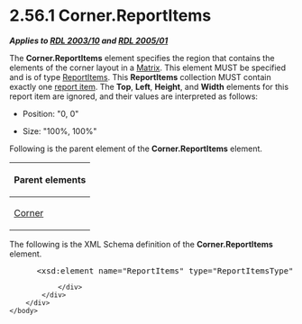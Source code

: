 <html dir="LTR" xmlns:mshelp="http://msdn.microsoft.com/mshelp" xmlns:ddue="http://ddue.schemas.microsoft.com/authoring/2003/5" xmlns:xlink="http://www.w3.org/1999/xlink" xmlns:tool="http://www.microsoft.com/tooltip">
    <head>
        <meta http-equiv="Content-Type" content="text/html; CHARSET=utf-8"></meta>
        <meta name="save" content="history"></meta>
        <title>2.56.1 Corner.ReportItems</title>
        <xml>
            <mshelp:toctitle title="2.56.1 Corner.ReportItems"></mshelp:toctitle>
            <mshelp:rltitle title="[MS-RDL]: Corner.ReportItems"></mshelp:rltitle>
            <mshelp:keyword index="A" term="9b973322-c018-4d6e-a2a8-0ae92f984329"></mshelp:keyword>
            <mshelp:attr name="DCSext.ContentType" value="open specification"></mshelp:attr>
            <mshelp:attr name="AssetID" value="9b973322-c018-4d6e-a2a8-0ae92f984329"></mshelp:attr>
            <mshelp:attr name="TopicType" value="kbRef"></mshelp:attr>
            <mshelp:attr name="DCSext.Title" value="[MS-RDL]: Corner.ReportItems" />
        </xml>
    </head>
    <body>
        <div id="header">
            <h1 class="heading">2.56.1 Corner.ReportItems</h1>
        </div>
        <div id="mainSection">
            <div id="mainBody">
                <div id="allHistory" class="saveHistory"></div>
                <div id="sectionSection0" class="section" name="collapseableSection">
                    

<p><b><i>Applies to </i></b><a href="a7e2ad00-07c8-4f6d-80ab-3ad55df7b233.md"><b><i>RDL 2003/10</i></b></a><b>
<i>and </i></b><a href="3ebe2912-4958-4832-b391-cad1f5e13338.md"><b><i>RDL 2005/01</i></b></a></p>

<p>The <b>Corner.ReportItems</b> element specifies the region
that contains the elements of the corner layout in a <a href="25419c0a-c7c6-43d7-8ca5-1af842666dcb.md">Matrix</a>. This element MUST
be specified and is of type <a href="c5fef915-e842-43b4-91f9-56af4eb15be0.md">ReportItems</a>.
This <b>ReportItems</b> collection MUST contain exactly one <a href="b2482b3f-74ab-4ca8-a9e5-c07955011743.md#gt_c6f8e999-fca9-4e79-96e7-fb4c2c43d601">report item</a>. The <b>Top</b>,
<b>Left</b>, <b>Height</b>, and <b>Width</b> elements for this report item are
ignored, and their values are interpreted as follows:</p>

<ul><li><p><span><span> 
</span></span>Position: &quot;0, 0&quot;</p>

</li><li><p><span><span> 
</span></span>Size: &quot;100%, 100%&quot;</p>

</li></ul><p>Following is the parent element of the <b>Corner.ReportItems</b>
element.</p>

<table>
 <thead>
  <tr>
   <th>
   <p>Parent elements</p>
   </th>
  </tr>
 </thead>
 <tr>
  <td>
  <p><a href="7de8b7be-78f3-442e-9907-764433874638.md">Corner</a></p>
  </td>
 </tr>
</table>

<p>The following is the XML Schema definition of the <b>Corner.ReportItems</b>
element.           </p>

<dl>
<dd>
<div><pre> &lt;xsd:element name=&quot;ReportItems&quot; type=&quot;ReportItemsType&quot; /&gt;
</pre></div>
</dd></dl>


                </div>
            </div>
        </div>
    </body>
</html>